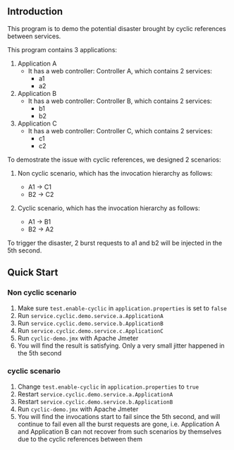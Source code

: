 ## Introduction
This program is to demo the potential disaster brought by cyclic references between services.

This program contains 3 applications:

1. Application A
	* It has a web controller: Controller A, which contains 2 services:
		* a1
		* a2
2. Application B
	* It has a web controller: Controller B, which contains 2 services:
		* b1
		* b2
3. Application C
	* It has a web controller: Controller C, which contains 2 services:
		* c1
		* c2

To demostrate the issue with cyclic references, we designed 2 scenarios:

1. Non cyclic scenario, which has the invocation hierarchy as follows:
	* A1 -> C1
	* B2 -> C2

2. Cyclic scenario, which has the invocation hierarchy as follows:
	* A1 -> B1
	* B2 -> A2

To trigger the disaster, 2 burst requests to a1 and b2 will be injected in the 5th second.

## Quick Start

### Non cyclic scenario

1. Make sure `test.enable-cyclic` in `application.properties` is set to `false`
2. Run `service.cyclic.demo.service.a.ApplicationA`
3. Run `service.cyclic.demo.service.b.ApplicationB`
4. Run `service.cyclic.demo.service.c.ApplicationC`
5. Run `cyclic-demo.jmx` with Apache Jmeter
6. You will find the result is satisfying. Only a very small jitter happened in the 5th second

### cyclic scenario

1. Change `test.enable-cyclic` in `application.properties` to `true`
2. Restart `service.cyclic.demo.service.a.ApplicationA`
3. Restart `service.cyclic.demo.service.b.ApplicationB`
4. Run `cyclic-demo.jmx` with Apache Jmeter
5. You will find the invocations start to fail since the 5th second, and will continue to fail even all the burst requests are gone, i.e. Application A and Application B can not recover from such scenarios by themselves due to the cyclic references between them